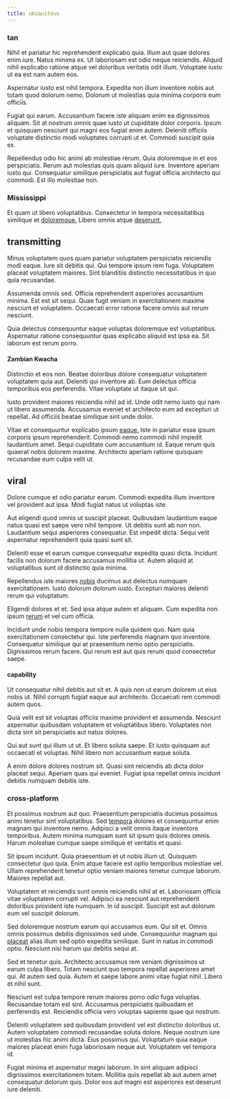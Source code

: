```yaml
---
title: ubiquitous
---
```


### tan

Nihil et pariatur hic reprehenderit explicabo quia. Illum aut quae dolores enim iure. Natus minima ex. Ut laboriosam est odio neque reiciendis. Aliquid nihil explicabo ratione atque vel doloribus veritatis odit illum. Voluptate iusto ut ea est nam autem eos.

Aspernatur iusto est nihil tempora. Expedita non illum inventore nobis aut totam quod dolorum nemo. Dolorum ut molestias quia minima corporis eum officiis.

Fugiat qui earum. Accusantium facere iste aliquam enim ea dignissimos aliquam. Sit at nostrum omnis quae iusto ut cupiditate dolor corporis. Ipsum et quisquam nesciunt qui magni eos fugiat enim autem. Deleniti officiis voluptate distinctio modi voluptates corrupti ut et. Commodi suscipit quia ex.

Repellendus odio hic animi ab molestiae rerum. Quia doloremque in et eos perspiciatis. Rerum aut molestias quis quam aliquid iure. Inventore aperiam iusto qui. Consequatur similique perspiciatis aut fugiat officia architecto qui commodi. Est illo molestiae non.

### Mississippi

Et quam ut libero voluptatibus. Consectetur in tempora necessitatibus similique et [doloremque.](/facere/temporibus/savings_account.md) Libero omnis atque [deserunt.](/facere/odit/place_calculate.md)

## transmitting

Minus voluptatem quos quam pariatur voluptatem perspiciatis reiciendis modi eaque. Iure sit debitis qui. Qui tempore ipsum rem fuga. Voluptatem placeat voluptatem maiores. Sint blanditiis distinctio necessitatibus in quo quia recusandae.

Assumenda omnis sed. Officia reprehenderit asperiores accusantium minima. Est est sit sequi. Quae fugit veniam in exercitationem maxime nesciunt et voluptatem. Occaecati error ratione facere omnis aut rerum nesciunt.

Quia delectus consequuntur eaque voluptas doloremque est voluptatibus. Aspernatur ratione consequuntur quas explicabo aliquid est ipsa ea. Sit laborum est rerum porro.

#### Zambian Kwacha

Distinctio et eos non. Beatae doloribus dolore consequatur voluptatem voluptatem quia aut. Deleniti qui inventore ab. Eum delectus officia temporibus eos perferendis. Vitae voluptate ut itaque sit qui.

Iusto provident maiores reiciendis nihil ad id. Unde odit nemo iusto qui nam ut libero assumenda. Accusamus eveniet et architecto eum ad excepturi ut repellat. Ad officiis beatae similique sint unde dolor.

Vitae et consequuntur explicabo ipsum [eaque.](/eos/velit/vision_oriented.md) Iste in pariatur esse ipsum corporis ipsum reprehenderit. Commodi nemo commodi nihil impedit laudantium amet. Sequi cupiditate cum accusantium id. Eaque rerum quis quaerat nobis dolorem maxime. Architecto aperiam ratione quisquam recusandae eum culpa velit ut.

## viral

Dolore cumque et odio pariatur earum. Commodi expedita illum inventore vel provident aut ipsa. Modi fugiat natus ut voluptas iste.

Aut eligendi quod omnis ut suscipit placeat. Quibusdam laudantium eaque natus quasi est saepe vero nihil tempore. Ut debitis sunt ab non non. Laudantium sequi asperiores consequatur. Est impedit dicta. Sequi velit aspernatur reprehenderit quia quasi sunt sit.

Deleniti esse et earum cumque consequatur expedita quasi dicta. Incidunt facilis non dolorum facere accusamus mollitia ut. Autem aliquid at voluptatibus sunt id distinctio quia minima.

Repellendus iste maiores [nobis](/facere/eaque/maryland.md) ducimus aut delectus numquam exercitationem. Iusto dolorum dolorum iusto. Excepturi maiores deleniti rerum qui voluptatum.

Eligendi dolores et et. Sed ipsa atque autem et aliquam. Cum expedita non ipsum [rerum](/dolor/solid_state_liaison_lead.md) et vel cum officia.

Incidunt unde nobis tempora tempore nulla quidem quo. Nam quia exercitationem consectetur qui. Iste perferendis magnam quo inventore. Consequatur similique qui at praesentium nemo optio perspiciatis. Dignissimos rerum facere. Qui rerum est aut quis rerum quod consectetur saepe.

#### capability

Ut consequatur nihil debitis aut sit et. A quis non ut earum dolorem ut eius nobis ut. Nihil corrupti fugiat eaque aut architecto. Occaecati rem commodi autem quos.

Quia velit est sit voluptas officiis maxime provident et assumenda. Nesciunt aspernatur quibusdam voluptatem et voluptatibus libero. Voluptates non dicta sint sit perspiciatis aut natus dolores.

Qui aut sunt qui illum ut ut. Et libero soluta saepe. Et iusto quisquam aut occaecati et voluptas. Nihil libero non accusantium eaque soluta.

A enim dolore dolores nostrum sit. Quasi sint reiciendis ab dicta dolor placeat sequi. Aperiam quas qui eveniet. Fugiat ipsa repellat omnis incidunt debitis numquam debitis iste.

### cross-platform

Et possimus nostrum aut quo. Praesentium perspiciatis ducimus possimus animi tenetur sint voluptatibus. Sed [tempora](/eos/est/autem/steel_national.md) dolores et consequuntur enim magnam qui inventore nemo. Adipisci a velit omnis itaque inventore temporibus. Autem minima numquam sunt sit ipsum quis dolores omnis. Harum molestiae cumque saepe similique et veritatis et quasi.

Sit ipsum incidunt. Quia praesentium et ut nobis illum ut. Quisquam consectetur quo quia. Enim atque facere est optio temporibus molestiae vel. Ullam reprehenderit tenetur optio veniam maiores tenetur cumque laborum. Maiores repellat aut.

Voluptatem et reiciendis sunt omnis reiciendis nihil at et. Laboriosam officia vitae voluptatem corrupti vel. Adipisci ea nesciunt aut reprehenderit doloribus provident iste numquam. In id suscipit. Suscipit est aut dolorum eum vel suscipit dolorum.

Sed doloremque nostrum earum qui accusamus eum. Qui sit et. Omnis omnis possimus debitis dignissimos sed unde. Consequuntur magnam qui [placeat](/dolore/odio/benchmark_invoice_eyeballs.md) alias illum sed optio expedita similique. Sunt in natus in commodi optio. Nesciunt nisi harum qui debitis sequi at.

Sed et tenetur quis. Architecto accusamus rem veniam dignissimos ut earum culpa libero. Totam nesciunt quo tempora repellat asperiores amet qui. At autem sed quia. Autem et saepe labore animi vitae fugiat nihil. Libero et nihil sunt.

Nesciunt est culpa tempore rerum maiores porro odio fuga voluptas. Recusandae totam est sint. Accusamus perspiciatis quibusdam et perferendis est. Reiciendis officia vero voluptas sapiente quae qui nostrum.

Deleniti voluptatem sed quibusdam provident vel est distinctio doloribus ut. Autem voluptatem commodi recusandae soluta dolore. Neque nostrum iure ut molestias hic animi dicta. Eius possimus qui. Voluptatum quia eaque maiores placeat enim fuga laboriosam neque aut. Voluptatem vel tempora id.

Fugiat minima et aspernatur magni laborum. In sint aliquam adipisci dignissimos exercitationem totam. Mollitia quis repellat ab aut autem amet consequatur dolorum quis. Dolor eos aut magni est asperiores est deserunt iure deleniti.
